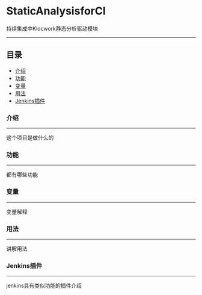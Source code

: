 # StaticAnalysisforCI
持续集成中Klocwork静态分析驱动模块
****
## 目录
* [介绍](#介绍)
* [功能](#功能)
* [变量](#变量)
* [用法](#用法)
* [Jenkins插件](#Jenkins插件)

### 介绍
----
这个项目是做什么的

### 功能
----
都有哪些功能

### 变量
----
变量解释

### 用法
----
讲解用法

### Jenkins插件
----
jenkins具有类似功能的插件介绍